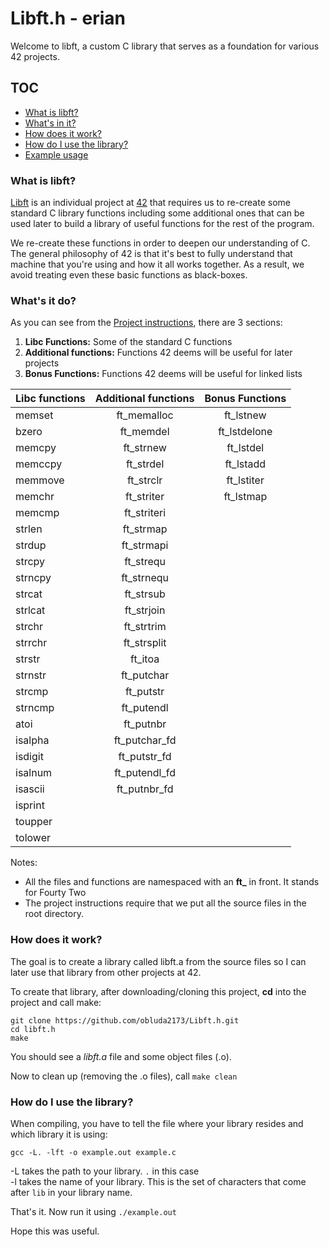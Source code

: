 # Libft.h - erian
Welcome to libft, a custom C library that serves as a foundation for various 42 projects.
## TOC
- [What is libft?](#what-is-libft)
- [What's in it?](#whats-in-it)
- [How does it work?](#how-does-it-work)
- [How do I use the library?](#how-do-i-use-the-library)
- [Example usage](#example-usage)

### What is libft?
[Libft][1] is an individual project at [42][2] that requires us to re-create some standard C library functions including some additional ones that can be used later to build a library of useful functions for the rest of the program.

We re-create these functions in order to deepen our understanding of C. The general philosophy of 42 is that it's best to fully understand that machine that you're using and how it all works together. As a result, we avoid treating even these basic functions as black-boxes.

### What's it do?

As you can see from the [Project instructions][1], there are 3 sections:

1.  **Libc Functions:** Some of the standard C functions
2.  **Additional functions:** Functions 42 deems will be useful for later projects
3.  **Bonus Functions:** Functions 42 deems will be useful for linked lists

Libc functions | Additional functions | Bonus Functions
:----------- | :-----------: | :-----------: 
memset		| ft_memalloc	| ft_lstnew
bzero		| ft_memdel	| ft_lstdelone
memcpy		| ft_strnew	| ft_lstdel
memccpy		| ft_strdel	| ft_lstadd   
memmove		| ft_strclr	| ft_lstiter
memchr		| ft_striter	| ft_lstmap
memcmp		| ft_striteri	|
strlen		| ft_strmap	|
strdup		| ft_strmapi	|
strcpy		| ft_strequ	|
strncpy		| ft_strnequ	|
strcat		| ft_strsub	|
strlcat		| ft_strjoin	|
strchr		| ft_strtrim	|
strrchr		| ft_strsplit	|
strstr		| ft_itoa	|
strnstr		| ft_putchar	|
strcmp		| ft_putstr	|
strncmp		| ft_putendl	|
atoi		| ft_putnbr	|
isalpha		| ft_putchar_fd	|
isdigit		| ft_putstr_fd	|
isalnum		| ft_putendl_fd	|
isascii		| ft_putnbr_fd	|
isprint		|		|
toupper		|		|
tolower		|		|

Notes:

- All the files and functions are namespaced with an **ft_** in front. It stands for Fourty Two
- The project instructions require that we put all the source files in the root directory.

### How does it work?

The goal is to create a library called libft.a from the source files so I can later use that library from other projects at 42.

To create that library, after downloading/cloning this project, **cd** into the project and call make:

	git clone https://github.com/obluda2173/Libft.h.git
	cd libft.h
	make

You should see a *libft.a* file and some object files (.o).


Now to clean up (removing the .o files), call `make clean`

### How do I use the library?

When compiling, you have to tell the file where your library resides and which library it is using:

`gcc -L. -lft -o example.out example.c`

-L takes the path to your library. `.` in this case<br>
-l takes the name of your library. This is the set of characters that come after `lib` in your library name.

That's it. Now run it using `./example.out`

Hope this was useful.

[1]: https://github.com/Matt-Hurd/42-libft/blob/master/libft.en.pdf "Libft PDF"
[2]: http://42.us.org "42 USA"
[3]: https://github.com/R4meau/ "R4meau's Github"
